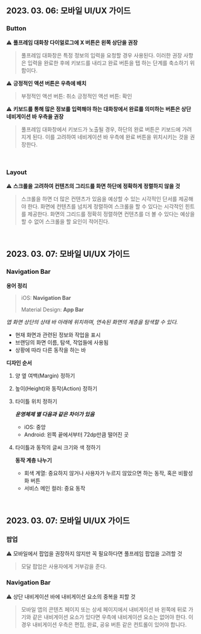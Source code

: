 ## 2023. 03. 06: 모바일 UI/UX 가이드 

### Button
 ⚠️ **풀프레임 대화창 다이얼로그에 X 버튼은 왼쪽 상단을 권장**  
>  풀프레임 대화창은 특정 정보의 입력을 요청할 경우 사용된다. 
>  이러한 권장 사항은 입력을 완료한 후에 키보드를 내리고 완료 버튼을 탭 하는 단계를 축소하기 위함이다. 

⚠️ **긍정적인 액션 버튼은 우측에 배치**
> 부정적인 액션 버튼: 취소
> 긍정적인 액션 버튼: 확인

⚠️ **키보드를 통해 많은 정보를 입력해야 하는 대화창에서 완료를 의미하는 버튼은 상단 네비게이션 바 우측을 권장**
> 풀프레임 대화창에서 키보드가 노출될 경우, 하단의 완료 버튼은 키보드에 가려지게 된다. 이를 고려하여 네비게이션 바 우측에 완료 버튼을 위치시키는 것을 권장한다. 

&nbsp;
### Layout 
⚠️ **스크롤을 고려하여 컨텐츠의 그리드를 화면 하단에 정확하게 정렬하지 않을 것**
> 스크롤을 하면 더 많은 컨텐츠가 있음을 예상할 수 있는 시각적인 단서를 제공해야 한다. 화면에 컨텐츠를 넘치게 정렬하여 스크롤을 할 수 있다는 시각적인 힌트를 제공한다. 
> 화면의 그리드를 정확히 정렬하면 컨텐츠를 더 볼 수 있다는 예상을 할 수 없어 스크롤을 할 요인이 적어진다. 

&nbsp;
## 2023. 03. 07: 모바일 UI/UX 가이드 
### Navigation Bar
**용어 정리**
> iOS: **Navigation Bar**
> 
> Material Design: **App Bar** 

*앱 화면 상단의 상태 바 아래에 위치하며, 연속된 화면의 계층을 탐색할 수 있다.* 
- 현재 화면과 관련된 정보와 작업을 표시
- 브랜딩의 화면 이름, 탐색, 작업들에 사용됨
- 상황에 따라 다른 동작을 하는 바 

**디자인 순서**
1. 양 옆 여백(Margin) 정하기 
2. 높이(Height)와 동작(Action) 정하기
3. 타이틀 위치 정하기 

	***운영체제 별 다음과 같은 차이가 있음***
	- iOS: 중앙
	- Android: 왼쪽 끝에서부터 72dp만큼 떨어진 곳

4. 타이틀과 동작의 글씨 크기와 색 정하기 

	**동작 계층 나누기** 
	- 회색 계열: 중요하지 않거나 사용자가 누르지 않았으면 하는 동작, 혹은 비활성화 버튼
	- 서비스 메인 컬러: 중요 동작 

&nbsp;
## 2023. 03. 07: 모바일 UI/UX 가이드 
### 팝업
⚠️ 모바일에서 팝업을 권장하지 않지만 꼭 필요하다면 풀프레임 팝업을 고려할 것
> 모달 팝업은 사용자에게 거부감을 준다. 

### Navigation Bar
⚠️ 상단 내비게이션 바에 내비게이션 요소의 중복을 피할 것
> 모바일 앱의 콘텐츠 페이지 또는 상세 페이지에서 내비게이션 바 왼쪽에 뒤로 가기와 같은 내비게이션 요소가 있다면 우측에 내비게이션 요소는 없어야 한다. 이 경우 내비게이션 우측은 편집, 완료, 공유 버튼 같은 컨트롤이 있어야 합니다. 
